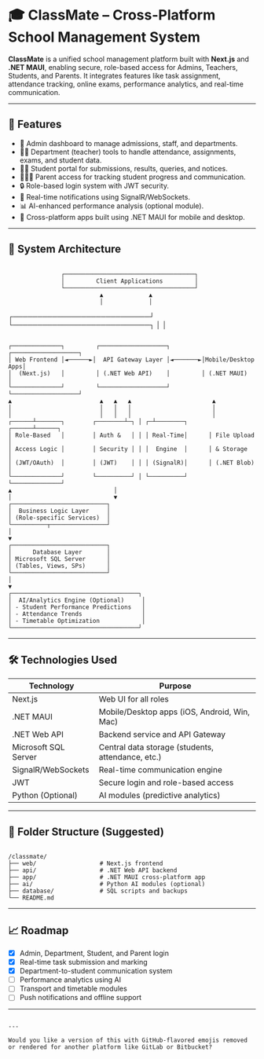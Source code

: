 
# 🎓 ClassMate – Cross-Platform School Management System

**ClassMate** is a unified school management platform built with **Next.js** and **.NET MAUI**, enabling secure, role-based access for Admins, Teachers, Students, and Parents. It integrates features like task assignment, attendance tracking, online exams, performance analytics, and real-time communication.

---

## 🚀 Features

- 🏫 Admin dashboard to manage admissions, staff, and departments.
- 👨‍🏫 Department (teacher) tools to handle attendance, assignments, exams, and student data.
- 👨‍🎓 Student portal for submissions, results, queries, and notices.
- 👨‍👩‍👧 Parent access for tracking student progress and communication.
- 🔒 Role-based login system with JWT security.
- 🔔 Real-time notifications using SignalR/WebSockets.
- 📊 AI-enhanced performance analysis (optional module).
- 📱 Cross-platform apps built using .NET MAUI for mobile and desktop.

---

## 🧱 System Architecture

```

```
                   ┌─────────────────────────────────────┐
                   │         Client Applications         │
                   └─────────────────────────────────────┘
                              ▲             ▲
                              │             │
 ┌────────────────────────────┘             └────────────────────────────┐
 │                                                                     │
```

┌──────────────┐         ┌───────────────────┐         ┌───────────────────┐
│ Web Frontend │◄──────►│  API Gateway Layer │◄───────►│Mobile/Desktop Apps│
│  (Next.js)   │         │ (.NET Web API)    │         │ (.NET MAUI)       │
└──────────────┘         └───────────────────┘         └───────────────────┘
▲                         ▲   ▲   ▲                       ▲
│                         │   │   │                       │
│                         │   │   │                       │
┌──────┴───────┐        ┌────────┴─┐ │ ┌─┴────────┐      ┌──────┴──────┐
│ Role-Based   │        │ Auth &   │ │ │ Real-Time│      │ File Upload │
│ Access Logic │        │ Security │ │ │  Engine  │      │ & Storage   │
│ (JWT/OAuth)  │        │ (JWT)    │ │ │ (SignalR)│      │ (.NET Blob) │
└──────────────┘        └──────────┘ │ └──────────┘      └──────────────┘
▲                             │
│                             ▼
┌───────────────────────────┐
│  Business Logic Layer     │
│ (Role-specific Services)  │
└──────────┬────────────────┘
│
▼
┌───────────────────────────┐
│      Database Layer       │
│ Microsoft SQL Server      │
│ (Tables, Views, SPs)      │
└───────────────────────────┘
│
▼
┌────────────────────────────────────┐
│  AI/Analytics Engine (Optional)     │
│ - Student Performance Predictions   │
│ - Attendance Trends                 │
│ - Timetable Optimization            │
└────────────────────────────────────┘

```

---

## 🛠️ Technologies Used

| Technology      | Purpose                                   |
|-----------------|-------------------------------------------|
| Next.js         | Web UI for all roles                      |
| .NET MAUI       | Mobile/Desktop apps (iOS, Android, Win, Mac) |
| .NET Web API    | Backend service and API Gateway           |
| Microsoft SQL Server | Central data storage (students, attendance, etc.) |
| SignalR/WebSockets | Real-time communication engine         |
| JWT             | Secure login and role-based access        |
| Python (Optional) | AI modules (predictive analytics)       |

---

## 📂 Folder Structure (Suggested)

```

/classmate/
├── web/                  # Next.js frontend
├── api/                  # .NET Web API backend
├── app/                  # .NET MAUI cross-platform app
├── ai/                   # Python AI modules (optional)
├── database/             # SQL scripts and backups
└── README.md

```

---

## 📈 Roadmap

- [x] Admin, Department, Student, and Parent login
- [x] Real-time task submission and marking
- [x] Department-to-student communication system
- [ ] Performance analytics using AI
- [ ] Transport and timetable modules
- [ ] Push notifications and offline support

---


```

---

Would you like a version of this with GitHub-flavored emojis removed or rendered for another platform like GitLab or Bitbucket?
